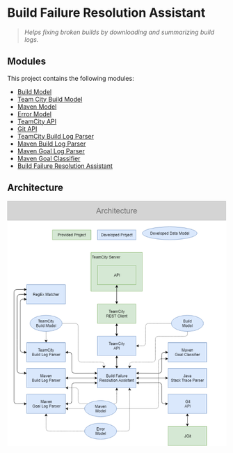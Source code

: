 # Build Failure Resolution Assistant

> _Helps fixing broken builds by downloading and summarizing build logs._

## Modules

This project contains the following modules:

- [Build Model](build-model/README.md)
- [Team City Build Model](teamcity-build-model/README.md)
- [Maven Model](maven-model/README.md)
- [Error Model](error-model/README.md)
- [TeamCity API](teamcity-api/README.md)
- [Git API](git-api/README.md)
- [TeamCity Build Log Parser](teamcity-build-log-parser/README.md)
- [Maven Build Log Parser](maven-build-log-parser/README.md)
- [Maven Goal Log Parser](maven-goal-log-parser/README.md)
- [Maven Goal Classifier](maven-goal-classifier/README.md)
- [Build Failure Resolution Assistant](build-failure-resolution-assistant/README.md)

## Architecture

![Architecture](assets/architecture.png)